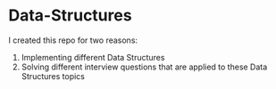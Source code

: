 # Data-Structures
I created this repo for two reasons:
1. Implementing different Data Structures
2. Solving different interview questions that are applied to these Data Structures topics
